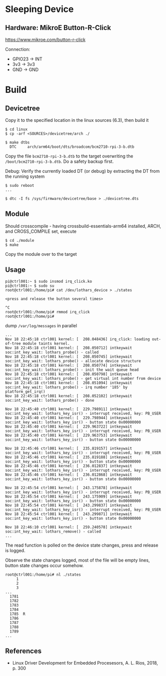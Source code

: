 # Sleeping Device

## Hardware: MikroE Button-R-Click

https://www.mikroe.com/button-r-click

Connection:  
- GPIO23 -> INT
- 3v3 -> 3v3
- GND -> GND

# Build

## Devicetree

Copy it to the specified location in the linux sources (6.3), then build it  
```
$ cd linux
$ cp -arf <SOURCES>/devicetree/arch ./

$ make dtbs
  DTC     arch/arm64/boot/dts/broadcom/bcm2710-rpi-3-b.dtb
```
Copy the file `bcm2710-rpi-3-b.dtb` to the target overwriting the `/boot/bcm2710-rpi-3-b.dtb`. Do a safety backup first.  

Debug: Verify the currently loaded DT (or debug) by extracting the DT from the running system  
```
$ sudo reboot
...

$ dtc -I fs /sys/firmware/devicetree/base > ./devicetree.dts
```

## Module

Should crosscompile - having crossbuild-essentials-arm64 installed, ARCH, and CROSS_COMPILE set, execute  
```
$ cd ./module
$ make
```
Copy the module over to the target  

## Usage

```
pi@ctrl001:~ $ sudo insmod irq_click.ko
pi@ctrl001:~ $ sudo su
root@ctrl001:/home/pi# cat /dev/lothars_device > ./states

<press and release the button several times>

^C
root@ctrl001:/home/pi# rmmod irq_click
root@ctrl001:/home/pi# 
```

dump `/var/log/messages` in parallel    
```
...
Nov 18 22:45:18 ctrl001 kernel: [  208.048436] irq_click: loading out-of-tree module taints kernel.
Nov 18 22:45:18 ctrl001 kernel: [  208.050712] intkeywait soc:int_key_wait: lothars_probe() - called
Nov 18 22:45:18 ctrl001 kernel: [  208.050745] intkeywait soc:int_key_wait: lothars_probe() - allocate device structure
Nov 18 22:45:18 ctrl001 kernel: [  208.050774] intkeywait soc:int_key_wait: lothars_probe() - init the wait queue head
Nov 18 22:45:18 ctrl001 kernel: [  208.050798] intkeywait soc:int_key_wait: lothars_probe() - get virtual int number from device
Nov 18 22:45:18 ctrl001 kernel: [  208.051094] intkeywait soc:int_key_wait: lothars_probe() - irq number '185' by platform_get_irq()
Nov 18 22:45:18 ctrl001 kernel: [  208.052102] intkeywait soc:int_key_wait: lothars_probe() - done

Nov 18 22:45:40 ctrl001 kernel: [  229.798911] intkeywait soc:int_key_wait: lothars_key_isr() - interrupt received, key: PB_USER
Nov 18 22:45:40 ctrl001 kernel: [  229.798944] intkeywait soc:int_key_wait: lothars_key_isr() - button state 0x00000000
Nov 18 22:45:40 ctrl001 kernel: [  229.963722] intkeywait soc:int_key_wait: lothars_key_isr() - interrupt received, key: PB_USER
Nov 18 22:45:40 ctrl001 kernel: [  229.963753] intkeywait soc:int_key_wait: lothars_key_isr() - button state 0x00000000

Nov 18 22:45:46 ctrl001 kernel: [  235.819157] intkeywait soc:int_key_wait: lothars_key_isr() - interrupt received, key: PB_USER
Nov 18 22:45:46 ctrl001 kernel: [  235.819188] intkeywait soc:int_key_wait: lothars_key_isr() - button state 0x00000000
Nov 18 22:45:46 ctrl001 kernel: [  236.012837] intkeywait soc:int_key_wait: lothars_key_isr() - interrupt received, key: PB_USER
Nov 18 22:45:46 ctrl001 kernel: [  236.012868] intkeywait soc:int_key_wait: lothars_key_isr() - button state 0x00000000

Nov 18 22:45:54 ctrl001 kernel: [  243.175878] intkeywait soc:int_key_wait: lothars_key_isr() - interrupt received, key: PB_USER
Nov 18 22:45:54 ctrl001 kernel: [  243.175909] intkeywait soc:int_key_wait: lothars_key_isr() - button state 0x00000000
Nov 18 22:45:54 ctrl001 kernel: [  243.299837] intkeywait soc:int_key_wait: lothars_key_isr() - interrupt received, key: PB_USER
Nov 18 22:45:54 ctrl001 kernel: [  243.299871] intkeywait soc:int_key_wait: lothars_key_isr() - button state 0x00000000

Nov 18 22:46:10 ctrl001 kernel: [  259.240578] intkeywait soc:int_key_wait: lothars_remove() - called
...
```
The read function is polled on the device state changes, press and release is logged.    

Observe the state changes logged, most of the file will be empty lines, button state changes occur somehow.   
```
root@ctrl001:/home/pi# nl ./states 
     1	
     2	
     3	
...
  1781	
  1782	
  1783	
  1784	
  1785	R
  1786	
  1787	
  1788	
  1789	
...
```

## References
* Linux Driver Development for Embedded Procesesors, A. L. Rios, 2018, p. 300  
